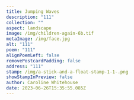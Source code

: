 ```yaml
---
title: Jumping Waves
description: "111"
collection: ""
aspect: landscape
image: /img/children-again-6b.tif
metaImage: /img/face.jpg
alt: "111"
poem: "111"
alignPoemLeft: false
removePostcardPadding: false
address: "111"
stamp: /img/a-stick-and-a-float-stamp-1-1-.png
showStampInPreview: false
author: Caroline Whitehouse
date: 2023-06-26T15:35:55.085Z
---
```

